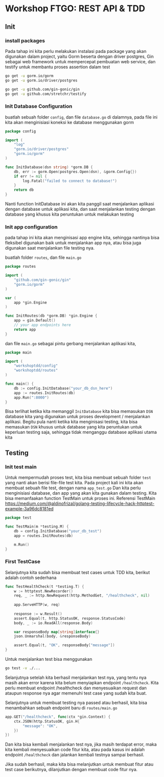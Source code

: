 # Workshop FTGO: REST API & TDD

## Init
### install packages
Pada tahap ini kita perlu melakukan instalasi pada package yang akan digunakan dalam project, yaitu Gorm beserta dengan driver postgres, Gin sebagai web framework untuk mempercepat pembuatan web service, dan testify untuk membantu proses assertion dalam test
```bash
go get -u gorm.io/gorm
go get -u gorm.io/driver/postgres

go get -u github.com/gin-gonic/gin
go get -u github.com/stretchr/testify
```

### Init Database Configuration
buatlah sebuah folder `config`, dan file `database.go` di dalamnya, pada file ini kita akan menginisiasi koneksi ke database menggunakan gorm
```go
package config

import (
	"log"
	"gorm.io/driver/postgres"
	"gorm.io/gorm"
)

func InitDatabase(dsn string) *gorm.DB {
	db, err := gorm.Open(postgres.Open(dsn), &gorm.Config{})
	if err != nil {
		log.Fatal("failed to connect to database!")
	}
	return db
}
```
Nanti function InitDatabase ini akan kita panggil saat menjalankan aplikasi dengan database untuk aplikasi kita, dan saat menjalankan testing dengan database yang khusus kita peruntukan untuk melakukan testing

### Init app configuration
pada tahap ini kita akan menginisasi app engine kita, sehingga nantinya bisa fleksibel digunakan baik untuk menjalankan app nya, atau bisa juga digunakan saat menjalankan file testing nya. 

buatlah folder `routes`, dan file `main.go`
```go
package routes

import (
	"github.com/gin-gonic/gin"
	"gorm.io/gorm"
)

var (
	app *gin.Engine
)

func InitRoutes(db *gorm.DB) *gin.Engine {
	app = gin.Default()
	// your app endpoints here
	return app
}
```

dan file `main.go` sebagai pintu gerbang menjalankan aplikasi kita,
```go
package main

import (
	"workshoptdd/config"
	"workshoptdd/routes"
)

func main() {
	db := config.InitDatabase("your_db_dsn_here")
	app := routes.InitRoutes(db)
	app.Run(":8000")
}
```

Bisa terlihat ketika kita memanggil `InitDatabase` kita bisa memasukan `DSN` database kita yang digunakan untuk proses development / menjalankan aplikasi. Begitu pula nanti ketika kita menginisasi testing, kita bisa memasukan `DSN` khusus untuk database yang kita peruntukan untuk keperluan testing saja, sehingga tidak menganggu database aplikasi utama kita

## Testing
### Init test main
Untuk mempermudah proses test, kita bisa membuat sebuah folder `test` yang nanti akan berisi file-file test kita. Pada project kali ini kita akan membuat sebuah file test, dengan nama `app_test.go` 
Dan kita perlu menginisiasi database, dan app yang akan kita gunakan dalam testing. Kita bisa memanfaakan function TestMain untuk proses ini. 
Referensi TestMain https://medium.com/@aldinofrizal/golang-testing-lifecycle-hack-httptest-example-3a96dc8181ed
```go
package test

func TestMain(m *testing.M) {
	db = config.InitDatabase("your_db_test")
	app = routes.InitRoutes(db)

	m.Run()
}
```

### First TestCase
Selanjutnya kita sudah bisa membuat test cases untuk TDD kita, berikut adalah contoh sederhana
```go
func TestHealthCheck(t *testing.T) {
	w := httptest.NewRecorder()
	req, _ := http.NewRequest(http.MethodGet, "/healthcheck", nil)
	
	app.ServeHTTP(w, req)
	
	response := w.Result()
	assert.Equal(t, http.StatusOK, response.StatusCode)
	body, _ := io.ReadAll(response.Body)

	var responseBody map[string]interface{}
	json.Unmarshal(body, &responseBody)

	assert.Equal(t, "OK", responseBody["message"])
}
```

Untuk menjalankan test bisa menggunakan
```bash
go test -v ./...
```

Selanjutnya setelah kita berhasil menjalankan test nya, yang tentu nya masih akan error karena kita belum menyiapkan endpoint `/healthcheck`. Kita perlu membuat endpoint /healthcheck dan menyesuaikan request dan ataupun response nya agar memenuhi test case yang sudah kita buat.

Selanjutnya untuk membuat testing nya passed atau berhasil, kita bisa menambahkan sebuah endpoint baru di `routes/main.go`
```go
app.GET("/healthcheck", func(ctx *gin.Context) {
	ctx.JSON(http.StatusOK, gin.H{
		"message": "OK",
	})
})
```

Dan kita bisa kembali menjalankan test nya, jika masih terdapat error, maka kita kembali menyesuaikan code fitur kita, atau pada kasus ini adalah endpoint `/healthcheck` dan jalankan kembali testnya sampai berhasil.

Jika sudah berhasil, maka kita bisa melanjutkan untuk membuat fitur atau test case berikutnya, dilanjutkan dengan membuat code fitur nya.
